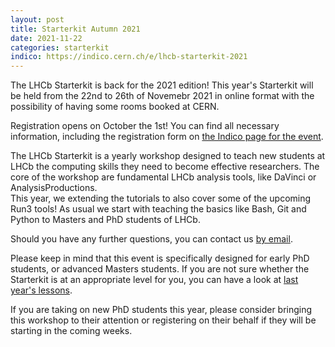 ```yaml
---
layout: post
title: Starterkit Autumn 2021
date: 2021-11-22
categories: starterkit
indico: https://indico.cern.ch/e/lhcb-starterkit-2021
---
```



The LHCb Starterkit is back for the 2021 edition! 
This year's Starterkit will be held from the 22nd to 26th of Novemebr 2021 in online format with the possibility of having some rooms booked at CERN.

Registration opens on October the 1st! You can find all necessary information, including the
registration form on [the Indico page for the event][indico].

The LHCb Starterkit is a yearly workshop designed to teach new students at LHCb
the computing skills they need to become effective researchers. The core of the workshop are fundamental LHCb analysis tools, like DaVinci or AnalysisProductions.  
This year, we extending the tutorials to also cover some of the upcoming Run3 tools!
As usual we start with teaching the basics like Bash, Git and Python to Masters and PhD students of LHCb.

Should you have any further questions, you can contact us [by email][email].

Please keep in mind that this event is specifically designed for early PhD
students, or advanced Masters students. If you are not sure whether the
Starterkit is at an appropriate level for you, you can have a look at
[last year's lessons][first-ana-steps].

If you are taking on new PhD students this year, please consider bringing this
workshop to their attention or registering on their behalf if they will be
starting in the coming weeks.

[indico]: https://indico.cern.ch/e/lhcb-starterkit-2021
[email]: mailto:lhcb-starterkit@cern.ch
[first-ana-steps]: https://lhcb.github.io/starterkit-lessons/first-analysis-steps/

